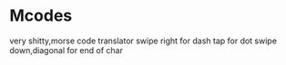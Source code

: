 # Mcodes
very shitty,morse code translator
swipe right for dash
tap for dot
swipe down,diagonal for end of char
